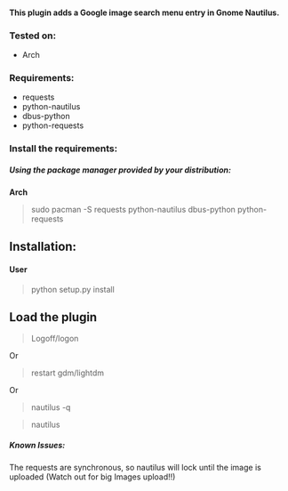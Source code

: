 #### This plugin adds a Google image search menu entry in Gnome Nautilus.

### Tested on:

* Arch

### Requirements:

* requests
* python-nautilus
* dbus-python
* python-requests

### Install the requirements:

##### Using the package manager provided by your distribution:

**Arch**

> sudo pacman -S  requests python-nautilus dbus-python python-requests

## Installation:

#### User

> python setup.py install

## Load the plugin
> Logoff/logon

Or
> restart gdm/lightdm

Or

> nautilus -q

> nautilus

##### Known Issues:

The requests are synchronous, so nautilus will lock until the image is uploaded (Watch out for big Images upload!!)
